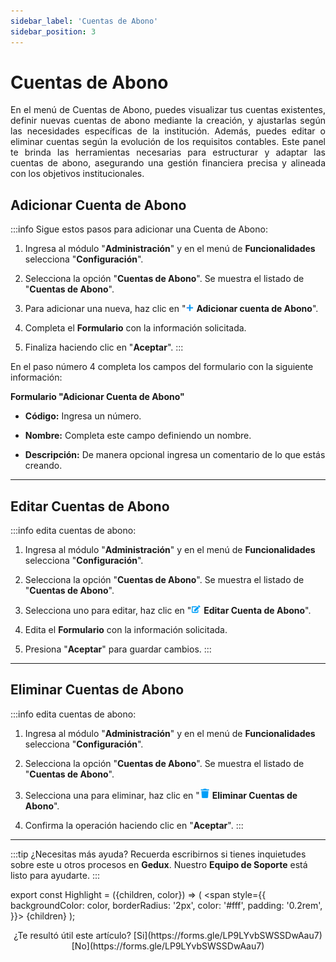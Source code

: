 ```yaml
---
sidebar_label: 'Cuentas de Abono'
sidebar_position: 3
---
```


# Cuentas de Abono

<div align="justify">En el menú de Cuentas de Abono, puedes visualizar tus cuentas existentes, definir nuevas cuentas de abono mediante la creación, y ajustarlas según las necesidades específicas de la institución. Además, puedes editar o eliminar cuentas según la evolución de los requisitos contables. Este panel te brinda las herramientas necesarias para estructurar y adaptar las cuentas de abono, asegurando una gestión financiera precisa y alineada con los objetivos institucionales.</div>

## Adicionar Cuenta de Abono

:::info Sigue estos pasos para adicionar una Cuenta de Abono:

1. Ingresa al módulo "**Administración**" y en el menú de **Funcionalidades** selecciona "**Configuración**".

2. Selecciona la opción "**Cuentas de Abono**". Se muestra el listado de "**Cuentas de Abono**".

3. Para adicionar una nueva, haz clic en "![](./img/IcoAdd.png) **Adicionar cuenta de Abono**".

4. Completa el **Formulario** con la información solicitada.

5. Finaliza haciendo clic en "**Aceptar**".
:::

En el paso número 4 completa los campos del formulario con la siguiente información:

**Formulario "Adicionar Cuenta de Abono"**

* **Código:** Ingresa un número.

* **Nombre:** Completa este campo definiendo un nombre.

* **Descripción:** De manera opcional ingresa un comentario de lo que estás creando.
___

## Editar Cuentas de Abono

:::info edita cuentas de abono:

1. Ingresa al módulo "**Administración**" y en el menú de **Funcionalidades** selecciona "**Configuración**".

2. Selecciona la opción "**Cuentas de Abono**". Se muestra el listado de "**Cuentas de Abono**".

3. Selecciona uno para editar, haz clic en "![](./img/IcoEdt.png) **Editar Cuenta de Abono**".

4. Edita el **Formulario** con la información solicitada.

5. Presiona "**Aceptar**" para guardar cambios.
:::
___

## Eliminar Cuentas de Abono

:::info edita cuentas de abono:

1. Ingresa al módulo "**Administración**" y en el menú de **Funcionalidades** selecciona "**Configuración**".

2. Selecciona la opción "**Cuentas de Abono**". Se muestra el listado de "**Cuentas de Abono**".

3. Selecciona una para eliminar, haz clic en "![](./img/IcoDel2.png) **Eliminar Cuentas de Abono**".

4. Confirma la operación haciendo clic en "**Aceptar**".
:::
___

:::tip ¿Necesitas más ayuda?
Recuerda escribirnos si tienes inquietudes sobre este u otros procesos en **Gedux**. Nuestro **Equipo de Soporte** está listo para ayudarte.
:::

export const Highlight = ({children, color}) => (
  <span
    style={{
      backgroundColor: color,
      borderRadius: '2px',
      color: '#fff',
      padding: '0.2rem',
    }}>
    {children}
  </span>
);

<center>¿Te resultó útil este artículo? <Highlight color="#B0AEAC">[Si](https://forms.gle/LP9LYvbSWSSDwAau7)</Highlight> <Highlight color="#B0AEAC">[No](https://forms.gle/LP9LYvbSWSSDwAau7)</Highlight> </center>
